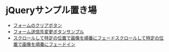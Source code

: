 # jQueryサンプル置き場

- [フォームのクリアボタン](https://ucan-lab.github.io/jquery-sample/form-clear/index.html)
- [フォーム送信先変更ボタンサンプル](https://ucan-lab.github.io/jquery-sample/form-change-action/index.html)
- [スクロールして特定の位置で画像を順番にフェードスクロールして特定の位置で画像を順番にフェードイン](https://ucan-lab.github.io/jquery-sample/scroll/index.html)

